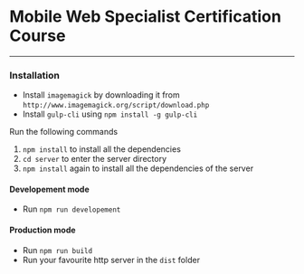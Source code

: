 # Mobile Web Specialist Certification Course
---
### Installation
  - Install `imagemagick` by downloading it from `http://www.imagemagick.org/script/download.php`
  - Install `gulp-cli` using `npm install -g gulp-cli`

Run the following commands
1. `npm install` to install all the dependencies
2. `cd server` to enter the server directory
3. `npm install` again to install all the dependencies of the server

#### Developement mode
  - Run `npm run developement`

#### Production mode
  - Run `npm run build`
  - Run your favourite http server in the `dist` folder